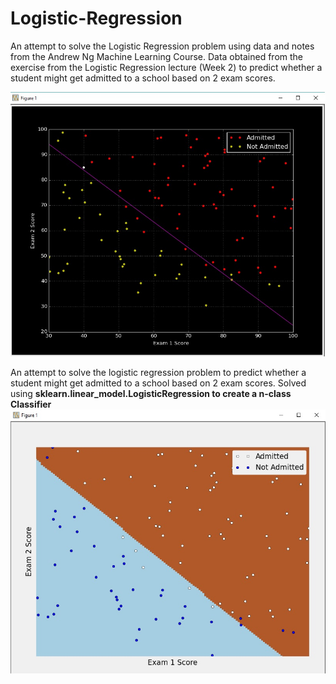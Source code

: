 # Logistic-Regression

An attempt to solve the Logistic Regression problem using data and notes from the Andrew Ng Machine Learning Course.
Data obtained from the exercise from the Logistic Regression lecture (Week 2) to predict whether a student might get admitted to a school based on 2 exam scores.

![Logistic Regression Results](https://github.com/anish03/Logistic-Regression/blob/master/logitreg.jpg)


An attempt to solve the logistic regression problem to predict whether a student might get admitted to a school based on 2 exam scores. Solved using <b>sklearn.linear_model.LogisticRegression to create a n-class Classifier</b>
![Logistic Regression Results](https://github.com/anish03/Logistic-Regression/blob/master/sklearn_logreg.jpg)


